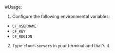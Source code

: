 #Usage:
1. Configure the following environmental variables:
 * `CF_USERNAME`
 * `CF_KEY`
 * `CF_REGION`

2. Type `cloud-servers` in your terminal and that's it.
